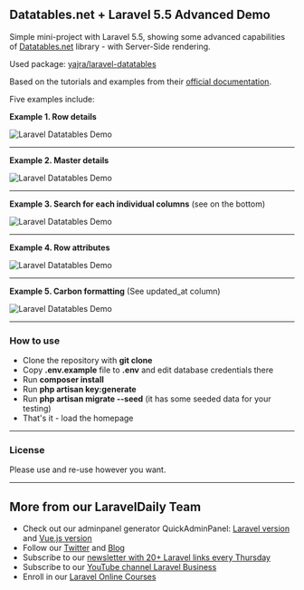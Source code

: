 ## Datatables.net + Laravel 5.5 Advanced Demo

Simple mini-project with Laravel 5.5, showing some advanced capabilities of [Datatables.net](https://datatables.net) library - with Server-Side rendering.

Used package: [yajra/laravel-datatables](https://github.com/yajra/laravel-datatables)

Based on the tutorials and examples from their [official documentation](https://datatables.yajrabox.com/).

Five examples include:

__Example 1. Row details__

![Laravel Datatables Demo](https://laraveldaily.com/wp-content/uploads/2018/11/datatables-advanced-demo.png)

---

__Example 2. Master details__

![Laravel Datatables Demo](https://laraveldaily.com/wp-content/uploads/2018/11/datatables-advanced-demo-02.png)

---

__Example 3. Search for each individual columns__ (see on the bottom)

![Laravel Datatables Demo](https://laraveldaily.com/wp-content/uploads/2018/11/datatables-advanced-demo-03.png)

---

__Example 4. Row attributes__

![Laravel Datatables Demo](https://laraveldaily.com/wp-content/uploads/2018/11/datatables-advanced-demo-04.png)

---

__Example 5. Carbon formatting__ (See updated_at column)

![Laravel Datatables Demo](https://laraveldaily.com/wp-content/uploads/2018/11/datatables-advanced-demo-05.png)

---

### How to use

- Clone the repository with __git clone__
- Copy __.env.example__ file to __.env__ and edit database credentials there
- Run __composer install__
- Run __php artisan key:generate__
- Run __php artisan migrate --seed__ (it has some seeded data for your testing)
- That's it - load the homepage

---

### License

Please use and re-use however you want.

---

## More from our LaravelDaily Team

- Check out our adminpanel generator QuickAdminPanel: [Laravel version](https://quickadminpanel.com) and [Vue.js version](https://vue.quickadminpanel.com)
- Follow our [Twitter](https://twitter.com/dailylaravel) and [Blog](http://laraveldaily.com/blog)
- Subscribe to our [newsletter with 20+ Laravel links every Thursday](http://laraveldaily.com/weekly-laravel-newsletter/)
- Subscribe to our [YouTube channel Laravel Business](https://www.youtube.com/channel/UCTuplgOBi6tJIlesIboymGA)
- Enroll in our [Laravel Online Courses](https://laraveldaily.teachable.com/)
